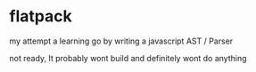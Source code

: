 # flatpack
my attempt a learning go by writing a javascript AST / Parser 

not ready, It probably wont build and definitely wont do anything
